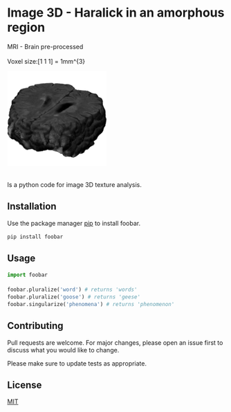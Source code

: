 # Image 3D - Haralick in an amorphous region
MRI - Brain pre-processed <br /><br />
Voxel size:[1 1 1] = 1mm^{3}

![Brain](brain-preprocessed.png)<br /><br />

Is a python code for image 3D texture analysis.
## Installation

Use the package manager [pip](https://pip.pypa.io/en/stable/) to install foobar.

```bash
pip install foobar
```

## Usage

```python
import foobar

foobar.pluralize('word') # returns 'words'
foobar.pluralize('goose') # returns 'geese'
foobar.singularize('phenomena') # returns 'phenomenon'
```

## Contributing
Pull requests are welcome. For major changes, please open an issue first to discuss what you would like to change.

Please make sure to update tests as appropriate.

## License
[MIT](https://choosealicense.com/licenses/mit/)
